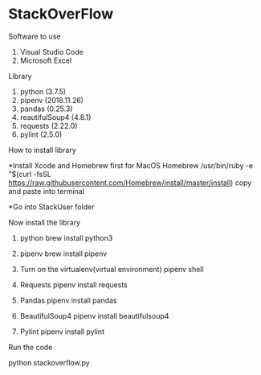 # StackOverFlow

Software to use

1. Visual Studio Code
2. Microsoft Excel

Library

1. python (3.7.5)
2. pipenv (2018.11.26)
3. pandas (0.25.3)
4. reautifulSoup4 (4.8.1)
5. requests (2.22.0)
6. pylint (2.5.0)

How to install library

*Install Xcode and Homebrew first for MacOS
Homebrew
/usr/bin/ruby -e "$(curl -fsSL https://raw.githubusercontent.com/Homebrew/install/master/install) copy and paste into terminal

*Go into StackUser folder 

Now install the library

1. python
brew install python3

2. pipenv
brew install pipenv

3. Turn on the virtualenv(virtual environment)
pipenv shell

4. Requests
pipenv install requests

5. Pandas
pipenv install pandas

6. BeautifulSoup4
pipenv install beautifulsoup4

7. Pylint
pipenv install pylint

Run the code 

python stackoverflow.py

 

